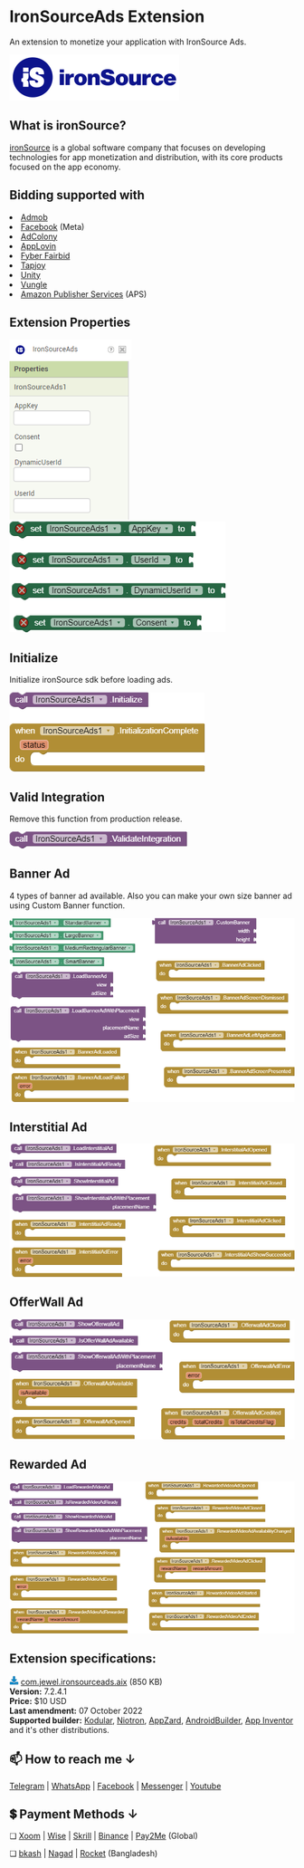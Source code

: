 # IronSourceAds Extension
An extension to monetize your application with IronSource Ads.

<img src="https://github.com/jewelshkjony/IronSourceAds/raw/main/images/ironsource.png"/>

## What is ironSource?
<a href="http://www.is.com/">ironSource</a> is a global software company that focuses on developing technologies for app monetization and distribution, with its core products focused on the app economy.

## Bidding supported with
<li> <a href="">Admob</a>
<li> <a href="">Facebook</a> (Meta)
<li> <a href="">AdColony</a>
<li> <a href="">AppLovin</a>
<li> <a href="">Fyber Fairbid</a>
<li> <a href="">Tapjoy</a>
<li> <a href="">Unity</a>
<li> <a href="">Vungle</a>
<li> <a href="">Amazon Publisher Services</a> (APS)

## Extension Properties
<img src="https://github.com/jewelshkjony/IronSourceAds/raw/main/images/aix.png"/>
<br>
<img src="https://github.com/jewelshkjony/IronSourceAds/raw/main/images/property-1.png"/>

<img src="https://github.com/jewelshkjony/IronSourceAds/raw/main/images/property-2.png"/>

## Initialize
Initialize ironSource sdk before loading ads.

<img src="https://github.com/jewelshkjony/IronSourceAds/raw/main/images/initialize.png"/>

## Valid Integration
Remove this function from production release.

<img src="https://github.com/jewelshkjony/IronSourceAds/raw/main/images/validate-integration.png"/>

## Banner Ad
4 types of banner ad available. Also you can make your own size banner ad using Custom Banner function.

<img src="https://github.com/jewelshkjony/IronSourceAds/raw/main/images/banner-ad.png"/>

## Interstitial Ad

<img src="https://github.com/jewelshkjony/IronSourceAds/raw/main/images/interstitial-ad.png"/>

## OfferWall Ad

<img src="https://github.com/jewelshkjony/IronSourceAds/raw/main/images/offerwall-ad.png"/>

## Rewarded Ad

<img src="https://github.com/jewelshkjony/IronSourceAds/raw/main/images/rewarded-ad.png"/>

## Extension specifications:
<img src="https://github.com/jewelshkjony/IronSourceAds/raw/main/images/download.png"/> <a href="https://t.me/jewelshkjony">com.jewel.ironsourceads.aix</a> (850 KB) \
<b>Version:</b> 7.2.4.1\
<b>Price:</b> $10 USD\
<b>Last amendment:</b> 07 October 2022\
<b>Supported builder:</b> <a href="https://www.kodular.io/">Kodular</a>, <a href="https://niotron.com/">Niotron</a>, <a href="https://appzard.com/">AppZard</a>, <a href="https://androidbuilder.in/">AndroidBuilder</a>, <a href="http://ai2.appinventor.mit.edu/">App Inventor</a> and it's other distributions.

## 📫 How to reach me ↓

<a href="https://t.me/jewelshkjony" target="_blank">Telegram</a> | <a href="https://wa.me/8801775668913" target="_blank">WhatsApp</a> | <a href="https://fb.com/jewelshkjony" target="_blank">Facebook</a> | <a href="https://m.me/jewelshkjony" target="_blank">Messenger</a> | <a href="https://m.youtube.com/c/JewelShikderJony?sub_confirmation=1" target="_blank">Youtube</a>

## 💲 Payment Methods ↓

❏ <a href="https://www.xoom.com/bangladesh/send-money" target="_blank">Xoom</a> | <a href="https://wise.com/?sourceCurrency=USD&targetCurrency=BDT&sourceAmount=20" target="_blank">Wise</a> | <a href="https://www.skrill.com/en/">Skrill</a> | <a href="https://www.binance.me/en/activity/referral-entry/CPA?fromActivityPage=true&ref=CPA_0068YL77KV" target="_blank">Binance</a> | <a href="https://play.google.com/store/apps/details?id=com.jewelshkjony.pay2me">Pay2Me</a> (Global)

❏ <a href="https://bka.sh/next?c=signup&uuid=C1CC9JVT1" target="_blank">bkash</a> | <a href="https://play.google.com/store/apps/details?id=com.konasl.nagad">Nagad</a> | <a href="https://play.google.com/store/apps/details?id=com.dbbl.mbs.apps.main">Rocket</a> (Bangladesh)
